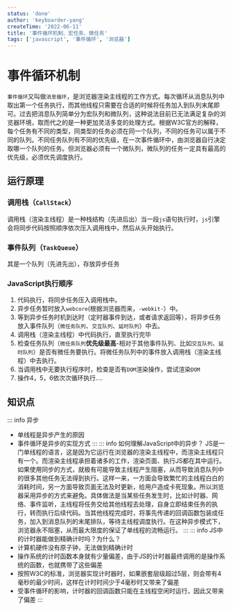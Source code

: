 ```yaml
---
status: 'done'
author: 'keyboarder-yang'
createTime: '2022-06-11'
title: '事件循环机制、宏任务、微任务'
tags: ['javascript', '事件循环', '浏览器']
---
```


# 事件循环机制
`事件循环`又叫做`消息循环`，是浏览器渲染主线程的工作方式。每次循环从消息队列中取出第一个任务执行，而其他线程只需要在合适的时候将任务加入到队列末尾即可。过去把消息队列简单分为宏队列和微队列，这种说法目前已无法满足复杂的浏览器环境，取而代之的是一种更加灵活多变的处理方式。根据W3C官方的解释，每个任务有不同的类型，同类型的任务必须在同一个队列，不同的任务可以属于不同的队列。不同任务队列有不同的优先级，在一次事件循环中，由浏览器自行决定取哪一个队列的任务。但浏览器必须有一个微队列，微队列的任务一定具有最高的优先级，必须优先调度执行。

## 运行原理

### 调用栈（`CallStack`）
调用栈（渲染主线程）是一种栈结构（先进后出）当一段`js`语句执行时，`js`引擎会将同步代码按照顺序依次压入调用栈中，然后从头开始执行。

### 事件队列（`TaskQueue`）
其是一个队列（先进先出），存放异步任务

### JavaScript执行顺序

1. 代码执行，将同步任务压入调用栈中。
2. 异步任务暂时放入`webcore`(根据浏览器而来，`-webkit-`）中。
3. 等到异步任务时机到达时（定时器事件到达，或者请求返回等），将异步任务放入事件队列（`微任务队列`、`交互队列`、`延时队列`）中去。
4. 调用栈（渲染主线程）中代码执行，直至执行完毕
5. 检查任务队列（`微任务队列`**优先级最高**-相对于其他事件队列、比如`交互队列`、`延时队列`）是否有微任务要执行。将微任务队列中的事件放入调用栈（渲染主线程）中去执行。
6. 当调用栈中无要执行程序时，检查是否有`DOM`渲染操作，尝试渲染`DOM`
7. 操作4，5，6依次次循环执行....

## 知识点
::: info 异步
+ 单线程是异步产生的原因
+ 事件循环是异步的实现方式
:::
::: info 如何理解JavaScript中的异步？
JS是一门单线程的语言，这是因为它运行在浏览器的渲染主线程中，而渲染主线程只有一个。而渲染主线程承担着诸多的工作，渲染页面、执行JS都在其中运行。如果使用同步的方式，就极有可能导致主线程产生阻塞，从而导致消息队列中的很多其他任务无法得到执行。这样一来，一方面会导致繁忙的主线程白白的消耗时间，另一方面导致页面无法及时更新，给用户造成卡死现象。所以浏览器采用异步的方式来避免。具体做法是当某些任务发生时，比如计时器、网络、事件监听，主线程将任务交给其他线程去处理，自身立即结束任务的执行，转而执行后续代码。当其他线程完成时，将事先传递的回调函数包装成任务，加入到消息队列的末尾排队，等待主线程调度执行。在这种异步模式下，浏览器永不阻塞，从而最大限度的保证了单线程的流畅运行。
:::
::: info JS中的计时器能做到精确计时吗？为什么？
+ 计算机硬件没有原子钟，无法做到精确计时
+ 操作系统的计时函数本身就有少量偏差，由于JS的计时器最终调用的是操作系统的函数，也就携带了这些偏差
+ 按照W3C的标准，浏览器实现计时器时，如果嵌套层级超过5层，则会带有4毫秒的最少时间，这样在计时时间少于4毫秒时又带来了偏差
+ 受事件循环的影响，计时器的回调函数只能在主线程空闲时运行，因此又带来了偏差
:::

